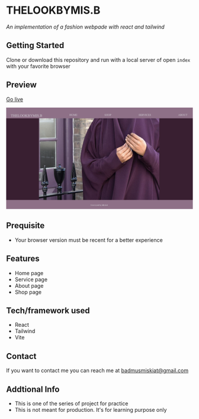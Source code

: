 # THELOOKBYMIS.B

_An implementation of a fashion webpade with react and tailwind_

## Getting Started

Clone or download this repository and run with a local server of open `index` with your favorite browser

## Preview

[Go live](https://thelookbymis-b.netlify.app/)

![screenshot](./public/page.png)

## Prequisite

- Your browser version must be recent for a better experience

## Features

- Home page
- Service page
- About page
- Shop page

## Tech/framework used

- React
- Tailwind
- Vite

## Contact

If you want to contact me you can reach me at badmusmiskiat@gmail.com

## Addtional Info

- This is one of the series of project for practice
- This is not meant for production. It's for learning purpose only
